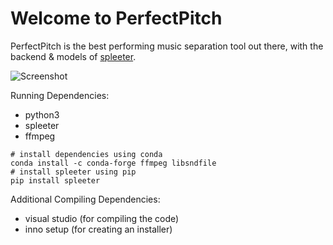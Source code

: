 # Welcome to PerfectPitch

PerfectPitch is the best performing music separation tool out there, with the backend & models of [spleeter](https://github.com/deezer/spleeter).


![Screenshot](https://user-images.githubusercontent.com/96906027/209579532-562ba790-d074-4080-b5a2-ac5f46bdd6a9.png)

Running Dependencies:
* python3
* spleeter
* ffmpeg
```
# install dependencies using conda
conda install -c conda-forge ffmpeg libsndfile
# install spleeter using pip
pip install spleeter
```
Additional Compiling Dependencies:

* visual studio (for compiling the code)
* inno setup (for creating an installer)
